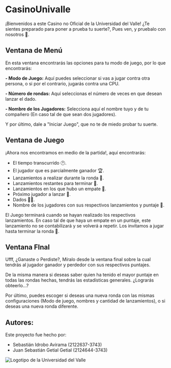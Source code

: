 # CasinoUnivalle
¡Bienvenidos a este Casino no Oficial de la Universidad del Valle! ¿Te sientes preparado para poner a prueba tu suerte?, Pues ven, y pruebalo con nosotros 🤑.

## Ventana de Menú
En esta ventana encontrarás las opciones para tu modo de juego, por lo que encontrarás:

**- Modo de Juego:** Aquí puedes seleccionar si vas a jugar contra otra persona, o si por el contrario, jugarás contra una CPU.

**- Número de rondas:** Aquí seleccionas el número de veces en que desean lanzar el dado.

**- Nombre de los Jugadores:** Selecciona aquí el nombre tuyo y de tu compañero (En caso tal de que sean dos jugadores).

Y por último, dale a "Iniciar Juego", que no te de miedo probar tu suerte. 

## Ventana de Juego
¡Ahora nos encontramos en medio de la partida!, aquí encontrarás:
- El tiempo transcurrido 🕐.
- El jugador que es parcialmente ganador 🏆.
- Lanzamientos a realizar durante la ronda 🎲.
- Lanzamientos restantes para terminar 🎲.
- Lanzamientos en los que hubo un empate 🎲.
- Próximo jugador a lanzar 🤔.
- Dados 🎲🎲.
- Nombre de los jugadores con sus respectivos lanzamientos y puntaje 🤑.

El Juego terminará cuando se hayan realizado los respectivos lanzamientos. En caso tal de que haya un empate en un puntaje, este lanzamiento no se contabilizará y se volverá a repetir. Los invitamos a jugar hasta terminar la ronda 🤑.

## Ventana FInal
Ufff, ¿Ganaste o Perdiste?, Míralo desde la ventana final sobre la cual tendrás al jugador ganador y perdedor con sus respectivos puntajes.

De la misma manera si deseas saber quien ha tenido el mayor puntaje en todas las rondas hechas, tendrás las estadísticas generales. ¿Lograrás obteerlo...?

Por último, puedes escoger si deseas una nueva ronda con las mismas configuraciones (Modo de juego, nombres y cantidad de lanzamientos), o si deseas una nueva ronda diferente.

## Autores:
Este proyecto fue hecho por:
- Sebastián Idrobo Avirama (2122637-3743)
- Juan Sebastián Getial Getial (2124644-3743)

![Logotipo de la Universidad del Valle](https://www.univalle.edu.co/images/Univalle/70_Rojo.jpg)

